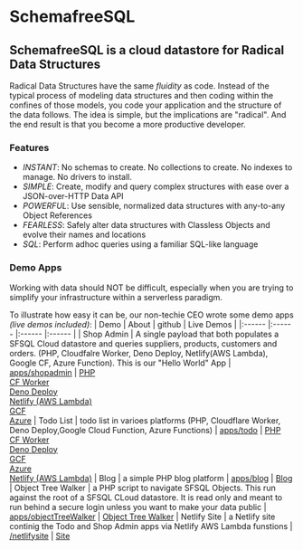 # SchemafreeSQL

## SchemafreeSQL is a cloud datastore for Radical Data Structures
Radical Data Structures have the same _fluidity_ as code. Instead of the typical process of modeling data structures and then coding within the confines of those models, you code your application and the structure of the data follows. The idea is simple, but the implications are "radical". And the end result is that you become a more productive developer.

### Features

- _INSTANT_: No schemas to create. No collections to create. No indexes to manage. No drivers to install.
- _SIMPLE_: Create, modify and query complex structures with ease over a JSON-over-HTTP Data API
- _POWERFUL_: Use sensible, normalized data structures with any-to-any Object References
- _FEARLESS_: Safely alter data structures with Classless Objects and evolve their names and locations
- _SQL_: Perform adhoc queries using a familiar SQL-like language


### Demo Apps
Working with data should NOT be difficult, especially when you are trying to simplify your infrastructure within a serverless paradigm.

To illustrate how easy it can be, our non-techie CEO wrote some demo apps _(live demos included)_:
| Demo | About | github | Live Demos |
|:------ |:------ |:------ |:------ |
| Shop&nbsp;Admin | A single payload that both populates a SFSQL Cloud datastore and queries suppliers, products, customers and orders. (PHP, Cloudfalre Worker, Deno Deploy, Netlify(AWS Lambda), Google CF, Azure Function). This is our "Hello World" App  | [apps/shopadmin](https://github.com/SchemaFreeSQL/apps/tree/main/shopadmin) | [PHP](https://schemafreesql.com/shopadmin/) <br/>[CF&nbsp;Worker](https://shopadmin.sfsql.workers.dev/) <br/>[Deno&nbsp;Deploy](https://sfsqlshopadmin.deno.dev/) <br/>[Netlify&nbsp;(AWS&nbsp;Lambda)](https://harmonious-mermaid-c4d794.netlify.app/.netlify/functions/shopadmin) <br/>[GCF](https://us-east1-sfsql-347312.cloudfunctions.net/shopadmin) <br/>[Azure](https://sfsqltodo.azurewebsites.net/api/shopadmin)
| Todo&nbsp;List | todo list in varioes platforms (PHP, Cloudflare Worker, Deno Deploy,Google Cloud Function, Azure Functions) | [apps/todo](https://github.com/SchemaFreeSQL/apps/tree/main/todo) | [PHP](https://schemafreesql.com/apps/todo/) <br/>[CF&nbsp;Worker](https://sfsqltodo.sfsql.workers.dev/) <br/>[Deno&nbsp;Deploy](https://sfsqltodo.deno.dev/) <br/>[GCF](https://us-east1-sfsql-347312.cloudfunctions.net/sfsqltodo) <br/>[Azure](https://sfsqltodo.azurewebsites.net/api/todo)<br>[Netlify (AWS Lambda)](https://harmonious-mermaid-c4d794.netlify.app/todo)
| Blog  | a simple PHP blog platform | [apps/blog](https://github.com/SchemaFreeSQL/apps/tree/main/blog/php) | [Blog](https://schemafreesql.com/apps/blog/)
| Object&nbsp;Tree&nbsp;Walker  | a PHP script to navigate SFSQL Objects. This run against the root of a SFSQL CLoud datastore. It is read only and meant to run behind a secure login unless you want to make your data public  | [apps/objectTreeWalker](https://github.com/SchemaFreeSQL/apps/tree/main/objectTreeWalker/php) | [Object&nbsp;Tree&nbsp;Walker](https://schemafreesql.com/showgraph/index.php)
| Netlify&nbsp;Site  | a Netlify site continig the Todo and Shop Admin apps via Netlify AWS Lambda funstions | [/netlifysite](https://github.com/SchemaFreeSQL/netlifysite) | [Site](https://harmonious-mermaid-c4d794.netlify.app//)
